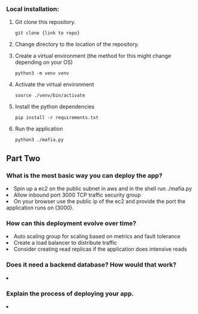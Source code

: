 ### Local installation:

1. Git clone this repository. 
    ```
    git clone {link to repo}
    ```

2. Change directory to the location of the repository. 

3. Create a virtual environment (the method for this might change depending on your OS)

    ```
    python3 -m venv venv
    ```

4. Activate the virtual environment 

    ```
    source ./venv/bin/activate
    ```

5. Install the python dependencies 

    ```
    pip install -r requirements.txt
    ```

6. Run the application 

    ```
    python3 ./mafia.py
    ```


<h2> Part Two </2>

<h3> What is the most basic way you can deploy the app? </h3>
<li>Spin up a ec2 on the public subnet in aws and in the shell run ./mafia.py </li>
<li>Allow inbound port 3000 TCP traffic security group</li>
<li>On your browser use the public ip of the ec2 and provide the port the application runs on (3000).</li>

<h3> How can this deployment evolve over time? </h3>
<li> Auto scaling group for scaling based on metrics and fault tolerance </li>
<li> Create a load balancer to distribute traffic </li>
<li> Consider creating read replicas if the application does intensive reads </li> 

<h3> Does it need a backend database? How would that work? </h3>
<li> </li>

<h3> Explain the process of deploying your app. </h3>
<li> </li> 


